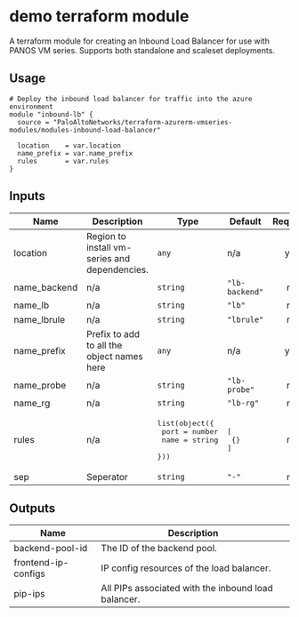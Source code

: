 demo terraform module
===========

A terraform module for creating an Inbound Load Balancer for use with PANOS VM series. Supports both standalone and
scaleset deployments.

Usage
-----

```hcl
# Deploy the inbound load balancer for traffic into the azure environment
module "inbound-lb" { 
  source = "PaloAltoNetworks/terraform-azurerm-vmseries-modules/modules-inbound-load-balancer"

  location    = var.location
  name_prefix = var.name_prefix
  rules       = var.rules
}
```

## Inputs

| Name | Description | Type | Default | Required |
|------|-------------|------|---------|:--------:|
| location | Region to install vm-series and dependencies. | `any` | n/a | yes |
| name\_backend | n/a | `string` | `"lb-backend"` | no |
| name\_lb | n/a | `string` | `"lb"` | no |
| name\_lbrule | n/a | `string` | `"lbrule"` | no |
| name\_prefix | Prefix to add to all the object names here | `any` | n/a | yes |
| name\_probe | n/a | `string` | `"lb-probe"` | no |
| name\_rg | n/a | `string` | `"lb-rg"` | no |
| rules | n/a | <pre>list(object({<br>    port = number<br>    name = string<br>  }))</pre> | <pre>[<br>  {}<br>]</pre> | no |
| sep | Seperator | `string` | `"-"` | no |

## Outputs

| Name | Description |
|------|-------------|
| backend-pool-id | The ID of the backend pool. |
| frontend-ip-configs | IP config resources of the load balancer. |
| pip-ips | All PIPs associated with the inbound load balancer. |

